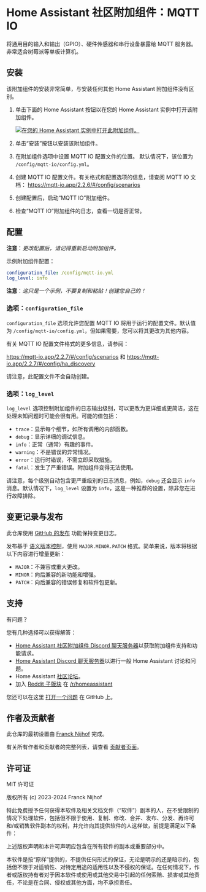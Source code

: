 # Home Assistant 社区附加组件：MQTT IO

将通用目的输入和输出（GPIO）、硬件传感器和串行设备暴露给 MQTT 服务器。非常适合树莓派等单板计算机。

## 安装

该附加组件的安装非常简单，与安装任何其他 Home Assistant 附加组件没有区别。

1. 单击下面的 Home Assistant 按钮以在您的 Home Assistant 实例中打开该附加组件。

   [![在您的 Home Assistant 实例中打开此附加组件。][addon-badge]][addon]

1. 单击“安装”按钮以安装该附加组件。
1. 在附加组件选项中设置 MQTT IO 配置文件的位置。
   默认情况下，该位置为 `/config/mqtt-io/config.yml`。
1. 创建 MQTT IO 配置文件。有关格式和配置选项的信息，请查阅 MQTT IO 文档：
   <https://mqtt-io.app/2.2.6/#/config/scenarios>
1. 创建配置后，启动“MQTT IO”附加组件。
1. 检查“MQTT IO”附加组件的日志，查看一切是否正常。

## 配置

**注意**：_更改配置后，请记得重新启动附加组件。_

示例附加组件配置：

```yaml
configuration_file: /config/mqtt-io.yml
log_level: info
```

**注意**：_这只是一个示例，不要复制和粘贴！创建您自己的！_

### 选项：`configuration_file`

`configuration_file` 选项允许您配置 MQTT IO 将用于运行的配置文件。默认值为 `/config/mqtt-io/config.yml`，但如果需要，您可以将其更改为其他内容。

有关 MQTT IO 配置文件格式的更多信息，请参阅：

<https://mqtt-io.app/2.2.7/#/config/scenarios> 和 <https://mqtt-io.app/2.2.7/#/config/ha_discovery>

请注意，此配置文件不会自动创建。

### 选项：`log_level`

`log_level` 选项控制附加组件的日志输出级别，可以更改为更详细或更简洁，这在处理未知问题时可能会很有用。可能的值包括：

- `trace`：显示每个细节，如所有调用的内部函数。
- `debug`：显示详细的调试信息。
- `info`：正常（通常）有趣的事件。
- `warning`：不是错误的异常情况。
- `error`：运行时错误，不需立即采取措施。
- `fatal`：发生了严重错误。附加组件变得无法使用。

请注意，每个级别自动包含更严重级别的日志消息，例如，`debug` 还会显示 `info` 消息。默认情况下，`log_level` 设置为 `info`，这是一种推荐的设置，除非您在进行故障排除。

## 变更记录与发布

此仓库使用 [GitHub 的发布][releases] 功能保持变更日志。

发布基于 [语义版本控制][semver]，使用 `MAJOR.MINOR.PATCH` 格式。简单来说，版本将根据以下内容进行增量更新：

- `MAJOR`：不兼容或重大更改。
- `MINOR`：向后兼容的新功能和增强。
- `PATCH`：向后兼容的错误修复和软件包更新。

## 支持

有问题？

您有几种选择可以获得解答：

- [Home Assistant 社区附加组件 Discord 聊天服务器][discord]以获取附加组件支持和功能请求。
- [Home Assistant Discord 聊天服务器][discord-ha]以进行一般 Home Assistant 讨论和问题。
- Home Assistant [社区论坛][forum]。
- 加入 [Reddit 子版块][reddit] 在 [/r/homeassistant][reddit]

您还可以在这里 [打开一个问题][issue] 在 GitHub 上。

## 作者及贡献者

此仓库的最初设置由 [Franck Nijhof][frenck] 完成。

有关所有作者和贡献者的完整列表，请查看 [贡献者页面][contributors]。

## 许可证

MIT 许可证

版权所有 (c) 2023-2024 Franck Nijhof

特此免费授予任何获得本软件及相关文档文件（“软件”）副本的人，在不受限制的情况下处理软件，包括但不限于使用、复制、修改、合并、发布、分发、再许可和/或销售软件副本的权利，并允许向其提供软件的人这样做，前提是满足以下条件：

上述版权声明和本许可声明应包含在所有软件的副本或重要部分中。

本软件是按“原样”提供的，不提供任何形式的保证，无论是明示的还是暗示的，包括但不限于对适销性、对特定用途的适用性以及不侵权的保证。在任何情况下，作者或版权持有者对于因本软件或使用或其他交易中引起的任何索赔、损害或其他责任，不论是在合同、侵权或其他方面，均不承担责任。

[addon-badge]: https://my.home-assistant.io/badges/supervisor_addon.svg
[addon]: https://my.home-assistant.io/redirect/supervisor_addon/?addon=a0d7b954_mqtt_io&repository_url=https%3A%2F%2Fgithub.com%2Fhassio-addons%2Frepository
[alpine-packages]: https://pkgs.alpinelinux.org/packages
[contributors]: https://github.com/hassio-addons/addon-mqtt-io/graphs/contributors
[discord-ha]: https://discord.gg/c5DvZ4e
[discord]: https://discord.me/hassioaddons
[forum]: https://community.home-assistant.io/?u=frenck
[frenck]: https://github.com/frenck
[issue]: https://github.com/hassio-addons/addon-mqtt-io/issues
[reddit]: https://reddit.com/r/homeassistant
[releases]: https://github.com/hassio-addons/addon-mqtt-io/releases
[semver]: https://semver.org/spec/v2.0.0.html